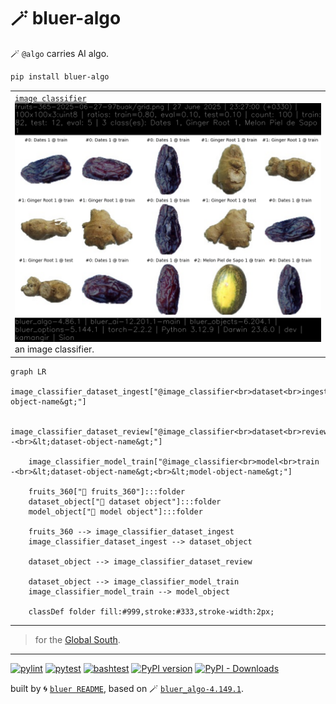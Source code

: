 # 🪄 bluer-algo

🪄 `@algo` carries AI algo.  

```bash
pip install bluer-algo
```

|   |
| --- |
| [`image classifier`](./bluer_algo/docs/image-classifier.md) [![image](https://github.com/kamangir/assets/raw/main/fruits-365-2025-06-27-97buak/grid.png?raw=true)](./bluer_algo/docs/image-classifier.md) an image classifier. |

```mermaid
graph LR
    image_classifier_dataset_ingest["@image_classifier<br>dataset<br>ingest<br>count=&lt;100&gt;,source=fruits_360<br>&lt;dataset-object-name&gt;"]

    image_classifier_dataset_review["@image_classifier<br>dataset<br>review -<br>&lt;dataset-object-name&gt;"]

    image_classifier_model_train["@image_classifier<br>model<br>train -<br>&lt;dataset-object-name&gt;<br>&lt;model-object-name&gt;"]

    fruits_360["🛜 fruits_360"]:::folder
    dataset_object["📂 dataset object"]:::folder
    model_object["📂 model object"]:::folder

    fruits_360 --> image_classifier_dataset_ingest
    image_classifier_dataset_ingest --> dataset_object

    dataset_object --> image_classifier_dataset_review

    dataset_object --> image_classifier_model_train
    image_classifier_model_train --> model_object

    classDef folder fill:#999,stroke:#333,stroke-width:2px;
```

---

> for the [Global South](https://github.com/kamangir/bluer-south).

---


[![pylint](https://github.com/kamangir/bluer-algo/actions/workflows/pylint.yml/badge.svg)](https://github.com/kamangir/bluer-algo/actions/workflows/pylint.yml) [![pytest](https://github.com/kamangir/bluer-algo/actions/workflows/pytest.yml/badge.svg)](https://github.com/kamangir/bluer-algo/actions/workflows/pytest.yml) [![bashtest](https://github.com/kamangir/bluer-algo/actions/workflows/bashtest.yml/badge.svg)](https://github.com/kamangir/bluer-algo/actions/workflows/bashtest.yml) [![PyPI version](https://img.shields.io/pypi/v/bluer-algo.svg)](https://pypi.org/project/bluer-algo/) [![PyPI - Downloads](https://img.shields.io/pypi/dd/bluer-algo)](https://pypistats.org/packages/bluer-algo)

built by 🌀 [`bluer README`](https://github.com/kamangir/bluer-objects/tree/main/bluer_objects/README), based on 🪄 [`bluer_algo-4.149.1`](https://github.com/kamangir/bluer-algo).
